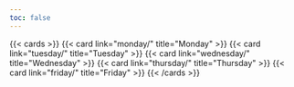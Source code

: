 ```yaml
---
toc: false
---
```


{{< cards >}}
 {{< card link="monday/" title="Monday" >}}
 {{< card link="tuesday/" title="Tuesday" >}}
 {{< card link="wednesday/" title="Wednesday" >}}
 {{< card link="thursday/" title="Thursday" >}}
 {{< card link="friday/" title="Friday" >}}
{{< /cards >}}
